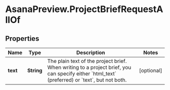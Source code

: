 # AsanaPreview.ProjectBriefRequestAllOf

## Properties

Name | Type | Description | Notes
------------ | ------------- | ------------- | -------------
**text** | **String** | The plain text of the project brief. When writing to a project brief, you can specify either &#x60;html_text&#x60; (preferred) or &#x60;text&#x60;, but not both. | [optional] 


